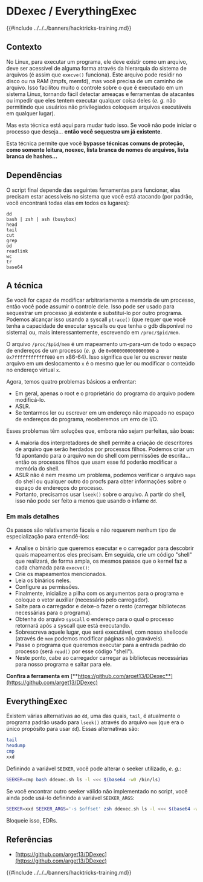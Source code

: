 # DDexec / EverythingExec

{{#include ../../../banners/hacktricks-training.md}}

## Contexto

No Linux, para executar um programa, ele deve existir como um arquivo, deve ser acessível de alguma forma através da hierarquia do sistema de arquivos (é assim que `execve()` funciona). Este arquivo pode residir no disco ou na RAM (tmpfs, memfd), mas você precisa de um caminho de arquivo. Isso facilitou muito o controle sobre o que é executado em um sistema Linux, tornando fácil detectar ameaças e ferramentas de atacantes ou impedir que eles tentem executar qualquer coisa deles (_e. g._ não permitindo que usuários não privilegiados coloquem arquivos executáveis em qualquer lugar).

Mas esta técnica está aqui para mudar tudo isso. Se você não pode iniciar o processo que deseja... **então você sequestra um já existente**.

Esta técnica permite que você **bypasse técnicas comuns de proteção, como somente leitura, noexec, lista branca de nomes de arquivos, lista branca de hashes...**

## Dependências

O script final depende das seguintes ferramentas para funcionar, elas precisam estar acessíveis no sistema que você está atacando (por padrão, você encontrará todas elas em todos os lugares):
```
dd
bash | zsh | ash (busybox)
head
tail
cut
grep
od
readlink
wc
tr
base64
```
## A técnica

Se você for capaz de modificar arbitrariamente a memória de um processo, então você pode assumir o controle dele. Isso pode ser usado para sequestrar um processo já existente e substituí-lo por outro programa. Podemos alcançar isso usando a syscall `ptrace()` (que requer que você tenha a capacidade de executar syscalls ou que tenha o gdb disponível no sistema) ou, mais interessantemente, escrevendo em `/proc/$pid/mem`.

O arquivo `/proc/$pid/mem` é um mapeamento um-para-um de todo o espaço de endereços de um processo (_e. g._ de `0x0000000000000000` a `0x7ffffffffffff000` em x86-64). Isso significa que ler ou escrever neste arquivo em um deslocamento `x` é o mesmo que ler ou modificar o conteúdo no endereço virtual `x`.

Agora, temos quatro problemas básicos a enfrentar:

- Em geral, apenas o root e o proprietário do programa do arquivo podem modificá-lo.
- ASLR.
- Se tentarmos ler ou escrever em um endereço não mapeado no espaço de endereços do programa, receberemos um erro de I/O.

Esses problemas têm soluções que, embora não sejam perfeitas, são boas:

- A maioria dos interpretadores de shell permite a criação de descritores de arquivo que serão herdados por processos filhos. Podemos criar um fd apontando para o arquivo `mem` do shell com permissões de escrita... então os processos filhos que usam esse fd poderão modificar a memória do shell.
- ASLR não é nem mesmo um problema, podemos verificar o arquivo `maps` do shell ou qualquer outro do procfs para obter informações sobre o espaço de endereços do processo.
- Portanto, precisamos usar `lseek()` sobre o arquivo. A partir do shell, isso não pode ser feito a menos que usando o infame `dd`.

### Em mais detalhes

Os passos são relativamente fáceis e não requerem nenhum tipo de especialização para entendê-los:

- Analise o binário que queremos executar e o carregador para descobrir quais mapeamentos eles precisam. Em seguida, crie um código "shell" que realizará, de forma ampla, os mesmos passos que o kernel faz a cada chamada para `execve()`:
- Crie os mapeamentos mencionados.
- Leia os binários neles.
- Configure as permissões.
- Finalmente, inicialize a pilha com os argumentos para o programa e coloque o vetor auxiliar (necessário pelo carregador).
- Salte para o carregador e deixe-o fazer o resto (carregar bibliotecas necessárias para o programa).
- Obtenha do arquivo `syscall` o endereço para o qual o processo retornará após a syscall que está executando.
- Sobrescreva aquele lugar, que será executável, com nosso shellcode (através de `mem` podemos modificar páginas não graváveis).
- Passe o programa que queremos executar para a entrada padrão do processo (será `read()` por esse código "shell").
- Neste ponto, cabe ao carregador carregar as bibliotecas necessárias para nosso programa e saltar para ele.

**Confira a ferramenta em** [**https://github.com/arget13/DDexec**](https://github.com/arget13/DDexec)

## EverythingExec

Existem várias alternativas ao `dd`, uma das quais, `tail`, é atualmente o programa padrão usado para `lseek()` através do arquivo `mem` (que era o único propósito para usar `dd`). Essas alternativas são:
```bash
tail
hexdump
cmp
xxd
```
Definindo a variável `SEEKER`, você pode alterar o seeker utilizado, _e. g._:
```bash
SEEKER=cmp bash ddexec.sh ls -l <<< $(base64 -w0 /bin/ls)
```
Se você encontrar outro seeker válido não implementado no script, você ainda pode usá-lo definindo a variável `SEEKER_ARGS`:
```bash
SEEKER=xxd SEEKER_ARGS='-s $offset' zsh ddexec.sh ls -l <<< $(base64 -w0 /bin/ls)
```
Bloqueie isso, EDRs.

## Referências

- [https://github.com/arget13/DDexec](https://github.com/arget13/DDexec)

{{#include ../../../banners/hacktricks-training.md}}
